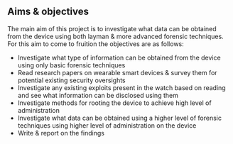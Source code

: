 ## Aims & objectives

The main aim of this project is to investigate what data can be obtained from the device using both layman & more advanced forensic techniques. For this aim to come to fruition the objectives are as follows:

- Investigate what type of information can be obtained from the device using only basic forensic techniques 
- Read research papers on wearable smart devices & survey them for potential existing security oversights
- Investigate any existing exploits present in the watch based on reading and see what information can be disclosed using them
- Investigate methods for rooting the device to achieve high level of administration
- Investigate what data can be obtained using a higher level of forensic techniques using higher level of administration on the device
- Write & report on the findings
